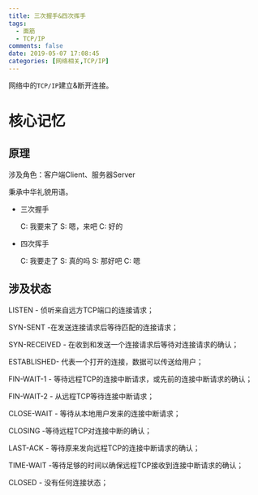 ```yaml
---
title: 三次握手&四次挥手
tags:
  - 面筋
  - TCP/IP
comments: false
date: 2019-05-07 17:08:45
categories: [网络相关,TCP/IP]
---
```


网络中的`TCP/IP`建立&断开连接。

# 核心记忆

## 原理

涉及角色：客户端Client、服务器Server

秉承中华礼貌用语。

- 三次握手

  C: 我要来了
  S: 嗯，来吧
  C: 好的

- 四次挥手

  C: 我要走了
  S: 真的吗
  S: 那好吧
  C: 嗯

<!--more-->

## 涉及状态

LISTEN - 侦听来自远方TCP端口的连接请求；


SYN-SENT -在发送连接请求后等待匹配的连接请求；


SYN-RECEIVED - 在收到和发送一个连接请求后等待对连接请求的确认；


ESTABLISHED- 代表一个打开的连接，数据可以传送给用户；


FIN-WAIT-1 - 等待远程TCP的连接中断请求，或先前的连接中断请求的确认；


FIN-WAIT-2 - 从远程TCP等待连接中断请求；


CLOSE-WAIT - 等待从本地用户发来的连接中断请求；


CLOSING -等待远程TCP对连接中断的确认；


LAST-ACK - 等待原来发向远程TCP的连接中断请求的确认；


TIME-WAIT -等待足够的时间以确保远程TCP接收到连接中断请求的确认；


CLOSED - 没有任何连接状态；

